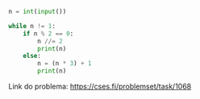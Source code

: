 ```python
n = int(input())

while n != 1:
    if n % 2 == 0:
        n //= 2
        print(n)
    else:
        n = (n * 3) + 1
        print(n)
```

Link do problema: https://cses.fi/problemset/task/1068